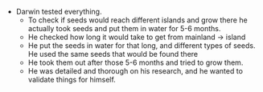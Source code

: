 - Darwin tested everything. 
  - To check if seeds would reach different islands and grow there he actually took seeds and put them in water for 5-6 months. 
  - He checked how long it would take to get from mainland -> island
  - He put the seeds in water for that long, and different types of seeds. He used the same seeds that would be found there
  - He took them out after those 5-6 months and tried to grow them.
  - He was detailed and thorough on his research, and he wanted to validate things for himself.
